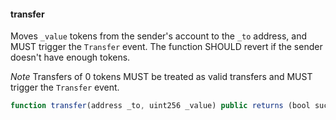 #### transfer

Moves `_value` tokens from the sender's account to the `_to` address, and MUST trigger the `Transfer` event.
The function SHOULD revert if the sender doesn't have enough tokens.

*Note* Transfers of 0 tokens MUST be treated as valid transfers and MUST trigger the `Transfer` event.

``` js
function transfer(address _to, uint256 _value) public returns (bool success)
``` 
